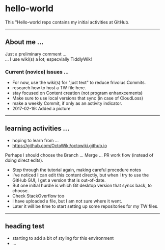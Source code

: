 # hello-world
This "Hello-world repo contains my initial activities at GitHub.

<hr>
<h2> About me ...</h2>

Just a preliminary comment ... <br>
... I use wiki(s) a lot; especvially TiddlyWik!

<h3> Current (novice) issues ... </h3>

* For now, use the wiki(s) for "just text" to reduce frivolus Commits.
* research how to host a TW file here.
* stay focused on Content creation (not program enhanxcements)
* Make sure to use local versions that sync (in case of CloudLoss)
* make a weekly Commit, if only as an activity indicator.
* 2017-02-19: Added a picture

<hr>
<h2> learning activities ... </h2>

* hoping to learn from ...
* https://github.com/OctoWiki/octowiki.github.io

Perhaps I should choose the Branch ... Merge ... PR work flow (instead of doing direct edits).

* Step through the tutorial again, making careful procedure notes
* I've noticed I can edit this content directly, but when I try to use the GitHub GUI, I get a version that is out-of-date.
* But one initial hurdle is which Git desktop version that syncs back, to choose.
* Check StackOverflow too
* I have uploaded a file, but I am not sure where it went.
* Later it will be time to start setting up some repositories for my TW files.

<hr>
<h2> heading test </h2>

* starting to add a bit of styling for this environment
* ...
